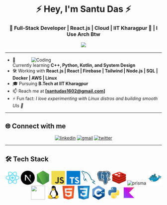 <h1 align="center">⚡ Hey, I'm Santu Das ⚡</h1>
<h3 align="center">🚀 Full-Stack Developer | React.js | Cloud | IIT Kharagpur 🚀 | I Use Arch Btw </h3>

<p align="center">
  <img src="https://readme-typing-svg.herokuapp.com?size=24&color=36BCF7&center=true&vCenter=true&width=700&lines=💻+Full-Stack+%26+App+Developer;⚡+Linux+%26+Cloud+Enthusiast;🎯+Data+Structures+%26+Algorithms+Learner;🎓+Student+at+IIT+Kharagpur" />
</p>

---

<img align="right" alt="Coding" width="420" src="https://media.giphy.com/media/qgQUggAC3Pfv687qPC/giphy.gif">

- 🌱 Currently learning **C++, Python, Kotlin, and System Design**  
- 🛠️ Working with **React.js | React | Firebase | Tailwind | Node.js | SQL | Docker | AWS | Linux**  
- 🎓 Pursuing **B.Tech at IIT Kharagpur**  
- 📫 Reach me at **[santudas1602@gmail.com]**  
- ⚡ Fun fact: *I love experimenting with Linux distros and building smooth UIs 🤩*  

---

## 🌐 Connect with me  
<p align="center">
<a href="https://linkedin.com/in/santudas" target="blank"><img src="https://cdn-icons-png.flaticon.com/512/174/174857.png" alt="linkedin" height="40"/></a>
<a href="mailto:santudas1602@gmail.com"><img src="https://cdn-icons-png.flaticon.com/512/732/732200.png" alt="gmail" height="40"/></a>
<a href="https://twitter.com/YOUR-TWITTER" target="blank"><img src="https://cdn-icons-png.flaticon.com/512/733/733579.png" alt="twitter" height="40"/></a>
</p>

---

## 🛠️ Tech Stack  
<p align="center">
  <!-- Core -->
  <img src="https://raw.githubusercontent.com/devicons/devicon/master/icons/react/react-original.svg" width="45" height="45"/>
  <img src="https://raw.githubusercontent.com/devicons/devicon/master/icons/nextjs/nextjs-original.svg" width="45" height="45"/>
  <img src="https://raw.githubusercontent.com/devicons/devicon/master/icons/nodejs/nodejs-original.svg" width="45" height="45"/>
  <img src="https://raw.githubusercontent.com/devicons/devicon/master/icons/javascript/javascript-original.svg" width="45" height="45"/>
  <img src="https://raw.githubusercontent.com/devicons/devicon/master/icons/typescript/typescript-original.svg" width="45" height="45"/>
  
  <!-- Database -->
  <img src="https://raw.githubusercontent.com/devicons/devicon/master/icons/mysql/mysql-original.svg" width="45" height="45"/>
  <img src="https://raw.githubusercontent.com/devicons/devicon/master/icons/postgresql/postgresql-original.svg" width="45" height="45"/>
  <img src="https://raw.githubusercontent.com/devicons/devicon/master/icons/redis/redis-original.svg" width="45" height="45"/>
  <img src="https://avatars.githubusercontent.com/u/17219288?s=200&v=4" width="45" height="45" alt="prisma"/>
  
  <!-- DevOps / Cloud -->
  <img src="https://raw.githubusercontent.com/devicons/devicon/master/icons/docker/docker-original.svg" width="45" height="45"/>
  <img src="https://cdn.worldvectorlogo.com/logos/aws-2.svg" width="45" height="45"/>
  <img src="https://raw.githubusercontent.com/devicons/devicon/master/icons/linux/linux-original.svg" width="45" height="45"/>
  
  <!-- Extras -->
  <img src="https://raw.githubusercontent.com/devicons/devicon/master/icons/html5/html5-original.svg" width="45" height="45"/>
  <img src="https://raw.githubusercontent.com/devicons/devicon/master/icons/css3/css3-original.svg" width="45" height="45"/>
  <img src="https://raw.githubusercontent.com/devicons/devicon/master/icons/cplusplus/cplusplus-original.svg" width="45" height="45"/>
  <img src="https://raw.githubusercontent.com/devicons/devicon/master/icons/python/python-original.svg" width="45" height="45"/>
  <img src="https://raw.githubusercontent.com/devicons/devicon/master/icons/kotlin/kotlin-original.svg" width="45" height="45"/>
</p>
